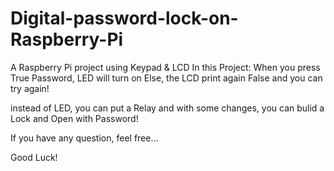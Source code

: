 # Digital-password-lock-on-Raspberry-Pi
A Raspberry Pi project using Keypad &amp; LCD 
In this Project:
When you press True Password, LED will turn on
Else, the LCD print again False and you can try again!

instead of LED, you can put a Relay and with some changes, you can bulid a Lock and Open with Password!


If you have any question, feel free...


Good Luck!
